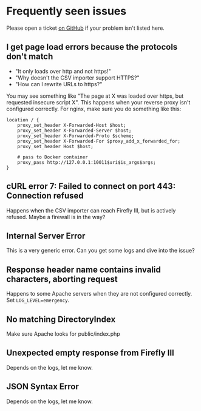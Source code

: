 # Frequently seen issues

Please open a ticket [on GitHub](https://github.com/firefly-iii/firefly-iii/) if your problem isn't listed here.

## I get page load errors because the protocols don't match

* "It only loads over http and not https!"
* "Why doesn't the CSV importer support HTTPS?"
* "How can I rewrite URLs to https?"

You may see something like "The page at X was loaded over https, but requested insecure script X". This happens when your reverse proxy isn't configured correctly. For nginx, make sure you do something like this:

```
location / {
	proxy_set_header X-Forwarded-Host $host;
	proxy_set_header X-Forwarded-Server $host;
	proxy_set_header X-Forwarded-Proto $scheme;
	proxy_set_header X-Forwarded-For $proxy_add_x_forwarded_for;
	proxy_set_header Host $host;

	# pass to Docker container
	proxy_pass http://127.0.0.1:10011$uri$is_args$args;
}
```

## cURL error 7: Failed to connect on port 443: Connection refused

Happens when the CSV importer can reach Firefly III, but is actively refused. Maybe a firewall is in the way?

## Internal Server Error

This is a very generic error. Can you get some logs and dive into the issue?

## Response header name contains invalid characters, aborting request

Happens to some Apache servers when they are not configured correctly. Set `LOG_LEVEL=emergency`.

## No matching DirectoryIndex

Make sure Apache looks for public/index.php

## Unexpected empty response from Firefly III

Depends on the logs, let me know.

## JSON Syntax Error

Depends on the logs, let me know.